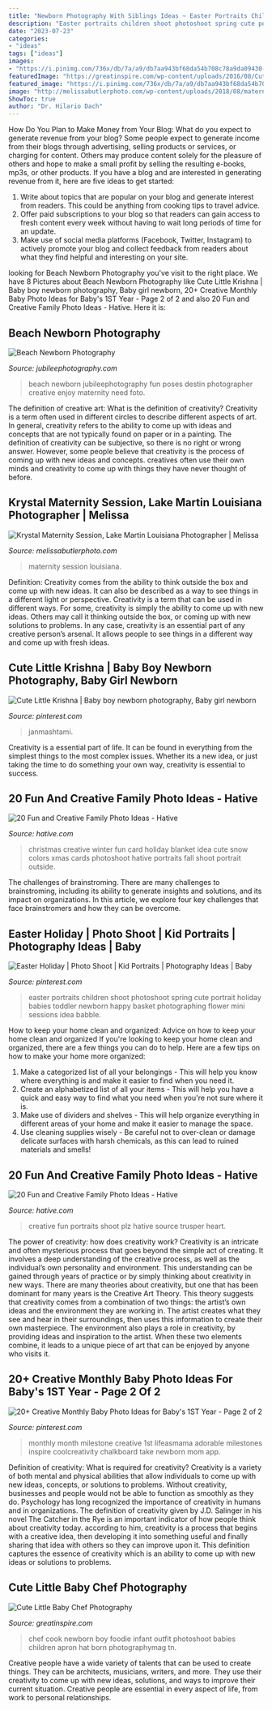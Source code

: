 ```yaml
---
title: "Newborn Photography With Siblings Ideas ~ Easter Portraits Children Shoot Photoshoot Spring Cute Portrait Holiday Babies Toddler Newborn Happy Basket Photographing Flower Mini Sessions Idea Babble"
description: "Easter portraits children shoot photoshoot spring cute portrait holiday babies toddler newborn happy basket photographing flower mini sessions idea babble"
date: "2023-07-23"
categories:
- "ideas"
tags: ["ideas"]
images:
- "https://i.pinimg.com/736x/db/7a/a9/db7aa943bf68da54b708c78a9da09430--monthly-baby-chalkboard-monthly-baby-stats.jpg"
featuredImage: "https://greatinspire.com/wp-content/uploads/2016/08/Cute-Little-Baby-Chef-Photography-22.jpg"
featured_image: "https://i.pinimg.com/736x/db/7a/a9/db7aa943bf68da54b708c78a9da09430--monthly-baby-chalkboard-monthly-baby-stats.jpg"
image: "http://melissabutlerphoto.com/wp-content/uploads/2018/08/maternity-session-take-1-190.jpg"
ShowToc: true
author: "Dr. Hilario Dach"
---
```



How Do You Plan to Make Money from Your Blog: What do you expect to generate revenue from your blog?
Some people expect to generate income from their blogs through advertising, selling products or services, or charging for content. Others may produce content solely for the pleasure of others and hope to make a small profit by selling the resulting e-books, mp3s, or other products. If you have a blog and are interested in generating revenue from it, here are five ideas to get started: 
1. Write about topics that are popular on your blog and generate interest from readers. This could be anything from cooking tips to travel advice.
2. Offer paid subscriptions to your blog so that readers can gain access to fresh content every week without having to wait long periods of time for an update.
3. Make use of social media platforms (Facebook, Twitter, Instagram) to actively promote your blog and collect feedback from readers about what they find helpful and interesting on your site.

	

		
looking for Beach Newborn Photography you've visit to the right place. We have 8 Pictures about Beach Newborn Photography like Cute Little Krishna | Baby boy newborn photography, Baby girl newborn, 20+ Creative Monthly Baby Photo Ideas for Baby&#039;s 1ST Year - Page 2 of 2 and also 20 Fun and Creative Family Photo Ideas - Hative. Here it is:
		
    
## Beach Newborn Photography

<img loading=lazy src="https://www.jubileephotography.com/wp-content/uploads/2013/06/Destin_Newborn_Photographer_101.jpg" onerror="this.onerror=null;this.src='https://tse3.mm.bing.net/th?id=OIP.BP9c6_PunMUnvbEnAUS2eQHaLI&amp;pid=15.1';" alt="Beach Newborn Photography">

_Source: jubileephotography.com_

>beach newborn jubileephotography fun poses destin photographer creative enjoy maternity need foto. 

	

The definition of creative art: What is the definition of creativity?
Creativity is a term often used in different circles to describe different aspects of art. In general, creativity refers to the ability to come up with ideas and concepts that are not typically found on paper or in a painting. The definition of creativity can be subjective, so there is no right or wrong answer. However, some people believe that creativity is the process of coming up with new ideas and concepts. creatives often use their own minds and creativity to come up with things they have never thought of before.

    
## Krystal Maternity Session, Lake Martin Louisiana Photographer | Melissa

<img loading=lazy src="http://melissabutlerphoto.com/wp-content/uploads/2018/08/maternity-session-take-1-190.jpg" onerror="this.onerror=null;this.src='https://tse4.mm.bing.net/th?id=OIP.7lceU4l-TELYhtCf8ymUhQHaLG&amp;pid=15.1';" alt="Krystal Maternity Session, Lake Martin Louisiana Photographer | Melissa">

_Source: melissabutlerphoto.com_

>maternity session louisiana. 

	

Definition: Creativity comes from the ability to think outside the box and come up with new ideas. It can also be described as a way to see things in a different light or perspective.
Creativity is a term that can be used in different ways. For some, creativity is simply the ability to come up with new ideas. Others may call it thinking outside the box, or coming up with new solutions to problems. In any case, creativity is an essential part of any creative person’s arsenal. It allows people to see things in a different way and come up with fresh ideas.

    
## Cute Little Krishna | Baby Boy Newborn Photography, Baby Girl Newborn

<img loading=lazy src="https://i.pinimg.com/736x/83/a6/62/83a66262a6419cc159343929b4b0dbde.jpg" onerror="this.onerror=null;this.src='https://tse3.mm.bing.net/th?id=OIP.UKdTiO0pLIpkc8RV8NQ34wHaKM&amp;pid=15.1';" alt="Cute Little Krishna | Baby boy newborn photography, Baby girl newborn">

_Source: pinterest.com_

>janmashtami. 

	

Creativity is a essential part of life. It can be found in everything from the simplest things to the most complex issues. Whether its a new idea, or just taking the time to do something your own way, creativity is essential to success.

    
## 20 Fun And Creative Family Photo Ideas - Hative

<img loading=lazy src="https://hative.com/wp-content/uploads/2014/11/family-photo-ideas/12-fun-creative-family-photo-ideas.jpg" onerror="this.onerror=null;this.src='https://tse3.mm.bing.net/th?id=OIP.oKSsgl-lOi1OLfaW0VdNuwHaLI&amp;pid=15.1';" alt="20 Fun and Creative Family Photo Ideas - Hative">

_Source: hative.com_

>christmas creative winter fun card holiday blanket idea cute snow colors xmas cards photoshoot hative portraits fall shoot portrait outside. 

	

The challenges of brainstroming.
There are many challenges to brainstroming, including its ability to generate insights and solutions, and its impact on organizations. In this article, we explore four key challenges that face brainstromers and how they can be overcome.

    
## Easter Holiday | Photo Shoot | Kid Portraits | Photography Ideas | Baby

<img loading=lazy src="https://i.pinimg.com/736x/e9/af/b4/e9afb4cab292a52ec3b326ec2f51b22f--easter-baby-happy-easter.jpg" onerror="this.onerror=null;this.src='https://tse1.mm.bing.net/th?id=OIP.Pt6sV0zbF69MV_0HvDzxqAHaKX&amp;pid=15.1';" alt="Easter Holiday | Photo Shoot | Kid Portraits | Photography Ideas | Baby">

_Source: pinterest.com_

>easter portraits children shoot photoshoot spring cute portrait holiday babies toddler newborn happy basket photographing flower mini sessions idea babble. 

	

How to keep your home clean and organized: Advice on how to keep your home clean and organized
If you're looking to keep your home clean and organized, there are a few things you can do to help. Here are a few tips on how to make your home more organized: 
1. Make a categorized list of all your belongings - This will help you know where everything is and make it easier to find when you need it. 
2. Create an alphabetized list of all your items - This will help you have a quick and easy way to find what you need when you're not sure where it is. 
3. Make use of dividers and shelves - This will help organize everything in different areas of your home and make it easier to manage the space. 
4. Use cleaning supplies wisely - Be careful not to over-clean or damage delicate surfaces with harsh chemicals, as this can lead to ruined materials and smells!

    
## 20 Fun And Creative Family Photo Ideas - Hative

<img loading=lazy src="https://hative.com/wp-content/uploads/2014/11/family-photo-ideas/19-fun-creative-family-photo-ideas.jpg" onerror="this.onerror=null;this.src='https://tse4.mm.bing.net/th?id=OIP.5mjMVBfcsK2c56KzzAr_TwHaJ4&amp;pid=15.1';" alt="20 Fun and Creative Family Photo Ideas - Hative">

_Source: hative.com_

>creative fun portraits shoot plz hative source trusper heart. 

	

The power of creativity: how does creativity work?
Creativity is an intricate and often mysterious process that goes beyond the simple act of creating. It involves a deep understanding of the creative process, as well as the individual’s own personality and environment. This understanding can be gained through years of practice or by simply thinking about creativity in new ways.
There are many theories about creativity, but one that has been dominant for many years is the Creative Art Theory. This theory suggests that creativity comes from a combination of two things: the artist’s own ideas and the environment they are working in. The artist creates what they see and hear in their surroundings, then uses this information to create their own masterpiece. The environment also plays a role in creativity, by providing ideas and inspiration to the artist. When these two elements combine, it leads to a unique piece of art that can be enjoyed by anyone who visits it.

    
## 20+ Creative Monthly Baby Photo Ideas For Baby&#039;s 1ST Year - Page 2 Of 2

<img loading=lazy src="https://i.pinimg.com/736x/db/7a/a9/db7aa943bf68da54b708c78a9da09430--monthly-baby-chalkboard-monthly-baby-stats.jpg" onerror="this.onerror=null;this.src='https://tse3.mm.bing.net/th?id=OIP.rr-VUEzgnikCPKHmhRONGwHaJ4&amp;pid=15.1';" alt="20+ Creative Monthly Baby Photo Ideas for Baby&#039;s 1ST Year - Page 2 of 2">

_Source: pinterest.com_

>monthly month milestone creative 1st lifeasmama adorable milestones inspire coolcreativity chalkboard take newborn mom app. 

	

Definition of creativity: What is required for creativity?
Creativity is a variety of both mental and physical abilities that allow individuals to come up with new ideas, concepts, or solutions to problems. Without creativity, businesses and people would not be able to function as smoothly as they do. Psychology has long recognized the importance of creativity in humans and in organizations. The definition of creativity given by J.D. Salinger in his novel The Catcher in the Rye is an important indicator of how people think about creativity today. according to him, creativity is a process that begins with a creative idea, then developing it into something useful and finally sharing that idea with others so they can improve upon it. This definition captures the essence of creativity which is an ability to come up with new ideas or solutions to problems.

    
## Cute Little Baby Chef Photography

<img loading=lazy src="https://greatinspire.com/wp-content/uploads/2016/08/Cute-Little-Baby-Chef-Photography-22.jpg" onerror="this.onerror=null;this.src='https://tse2.mm.bing.net/th?id=OIP.gacVpNExOhR_j2IRxRcRBwHaLH&amp;pid=15.1';" alt="Cute Little Baby Chef Photography">

_Source: greatinspire.com_

>chef cook newborn boy foodie infant outfit photoshoot babies children apron hat born photographymag tn. 

	

Creative people have a wide variety of talents that can be used to create things. They can be architects, musicians, writers, and more. They use their creativity to come up with new ideas, solutions, and ways to improve their current situation. Creative people are essential in every aspect of life, from work to personal relationships.

